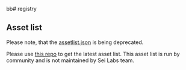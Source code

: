 bb# registry

## Asset list
Please note, that the [assetlist.json](./assetlist.json) is being deprecated.

Please use [this repo](https://github.com/Sei-Public-Goods/sei-assetlist) to get the latest asset list.
This asset list is run by community and is not maintained by Sei Labs team.